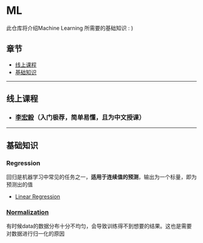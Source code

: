 # ML
此仓库将介绍Machine Learning 所需要的基础知识 : )

## 章节
- [线上课程](#courses)
- [基础知识](#basic)

****
## <div id='courses'>线上课程</div>

- ### [李宏毅](https://www.youtube.com/watch?v=CXgbekl66jc&list=PLJV_el3uVTsPy9oCRY30oBPNLCo89yu49&index=1)（入门极荐，简单易懂，且为中文授课）

****
## <div id='basic'>基础知识</div>
<!-- **** -->
### Regression

回归是机器学习中常见的任务之一，**适用于连续值的预测**，输出为一个标量，即为预测出的值
- [Linear Regression](md/linear_regression.md)

<!-- **** -->
### [Normalization](md/normalization.md)

有时候data的数据分布十分不均匀，会导致训练得不到想要的结果。这也是需要对数据进行归一化的原因


